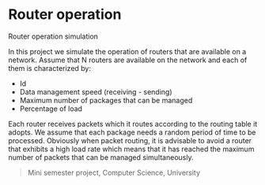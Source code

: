 # Router operation
Router operation simulation

In this project we simulate the operation of routers that are available on a network. Assume that N routers are available on the network and each of them is characterized by:
* Id
* Data management speed (receiving - sending)
* Maximum number of packages that can be managed
* Percentage of load

Each router receives packets which it routes according to the routing table it adopts. We assume that each package needs a random period of time to be processed. Obviously when packet routing, it is advisable to avoid a router that exhibits a high load rate which means that it has reached the maximum number of packets that can be managed simultaneously.


> Mini semester project, Computer Science, University
